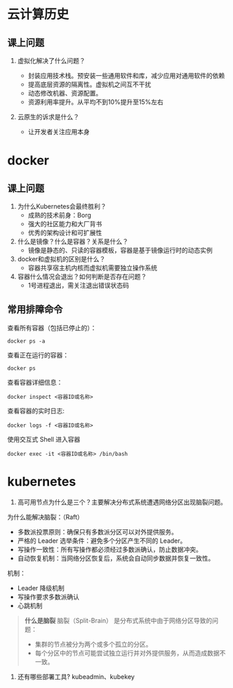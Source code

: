 # 云计算历史
## 课上问题
1. 虚拟化解决了什么问题？
   - 封装应用技术栈。预安装一些通用软件和库，减少应用对通用软件的依赖
   - 提高底层资源的隔离性。虚拟机之间互不干扰
   - 动态修改机器、资源配置。
   - 资源利用率提升。从平均不到10%提升至15%左右

2. 云原生的诉求是什么？
   - 让开发者关注应用本身

# docker
## 课上问题
1. 为什么Kubernetes会最终胜利？
   - 成熟的技术前身：Borg
   - 强大的社区能力和大厂背书
   - 优秀的架构设计和可扩展性
2. 什么是镜像？什么是容器？关系是什么？
   - 镜像是静态的、只读的容器模板，容器是基于镜像运行时的动态实例
3. docker和虚拟机的区别是什么？
   - 容器共享宿主机内核而虚拟机需要独立操作系统
4. 容器什么情况会退出？如何判断是否存在问题？
   - 1号进程退出，需关注退出错误状态码

## 常用排障命令
查看所有容器（包括已停止的）：
```
docker ps -a
```

查看正在运行的容器：
```
docker ps
```

查看容器详细信息：
```
docker inspect <容器ID或名称>
```

查看容器的实时日志:
```
docker logs -f <容器ID或名称>
```

使用交互式 Shell 进入容器
```
docker exec -it <容器ID或名称> /bin/bash
```

# kubernetes
1. 高可用节点为什么是三个？主要解决分布式系统遭遇网络分区出现脑裂问题。

为什么能解决脑裂：（Raft）
- 多数派投票原则：确保只有多数派分区可以对外提供服务。
- 严格的 Leader 选举条件：避免多个分区产生不同的 Leader。
- 写操作一致性：所有写操作都必须经过多数派确认，防止数据冲突。
- 自动恢复机制：当网络分区恢复后，系统会自动同步数据并恢复一致性。

机制：
- Leader 降级机制
- 写操作要求多数派确认
- 心跳机制

> **什么是脑裂**
> 脑裂（Split-Brain） 是分布式系统中由于网络分区导致的问题：
> - 集群的节点被分为两个或多个孤立的分区。
> - 每个分区中的节点可能尝试独立运行并对外提供服务，从而造成数据不一致。

1. 还有哪些部署工具? kubeadmin、kubekey

